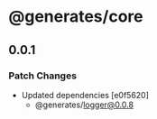 # @generates/core

## 0.0.1
### Patch Changes

- Updated dependencies [e0f5620]
  - @generates/logger@0.0.8
